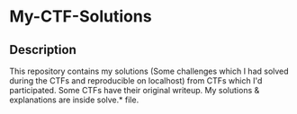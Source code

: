 # My-CTF-Solutions

## Description

This repository contains my solutions \(Some challenges which I had solved during the CTFs and reproducible on localhost\) from CTFs which I'd participated. 
Some CTFs have their original writeup. 
My solutions & explanations are inside solve\.\* file.
